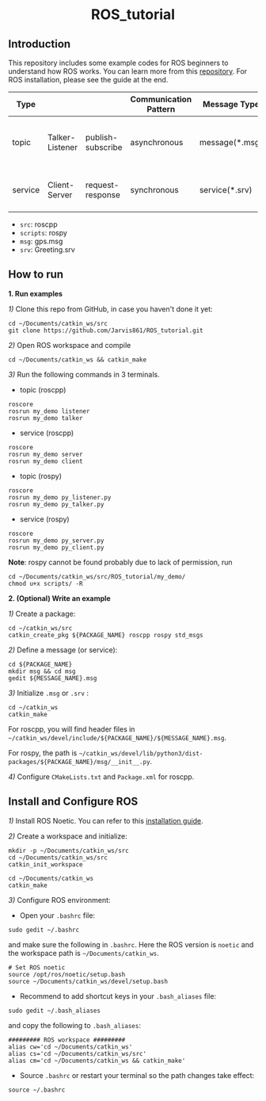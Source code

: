 <div align="center">

# ROS_tutorial
</div>

## Introduction
This repository includes some example codes for ROS beginners to understand how ROS works. You can learn more from this [repository](https://github.com/DroidAITech/ROS-Academy-for-Beginners). For ROS installation, please see the guide at the end.

| Type |           |         | Communication Pattern | Message Type | Typical Usage |
| ------ | --------- | --------- | -------- | -------- | --------------- |
| topic | Talker-Listener | publish-subscribe | asynchronous | message(*.msg) | sensor data, control command, ... |
| service | Client-Server | request-response | synchronous | service(*.srv) | specific actions, switch, photo, ... |

* `src`: roscpp
* `scripts`: rospy
* `msg`: gps.msg
* `srv`: Greeting.srv

## How to run
**1.  Run examples**

*1)* Clone this repo from GitHub, in case you haven't done it yet: 
```
cd ~/Documents/catkin_ws/src
git clone https://github.com/Jarvis861/ROS_tutorial.git
```

*2)* Open ROS workspace and compile
```
cd ~/Documents/catkin_ws && catkin_make
```

*3)* Run the following commands in 3 terminals.
* topic (roscpp)
```
roscore
rosrun my_demo listener
rosrun my_demo talker
```
* service (roscpp)
```
roscore
rosrun my_demo server
rosrun my_demo client
```
* topic (rospy)
```
roscore
rosrun my_demo py_listener.py
rosrun my_demo py_talker.py
```
* service (rospy)
```
roscore
rosrun my_demo py_server.py
rosrun my_demo py_client.py
```
**Note**: rospy cannot be found probably due to lack of permission, run
```
cd ~/Documents/catkin_ws/src/ROS_tutorial/my_demo/
chmod u+x scripts/ -R
```

**2.  (Optional) Write an example**

*1)* Create a package:
```
cd ~/catkin_ws/src
catkin_create_pkg ${PACKAGE_NAME} roscpp rospy std_msgs
```

*2)* Define a message (or service):
```
cd ${PACKAGE_NAME}
mkdir msg && cd msg
gedit ${MESSAGE_NAME}.msg
```

*3)* Initialize `.msg` or `.srv` :
```
cd ~/catkin_ws
catkin_make
```

For roscpp, you will find header files in `~/catkin_ws/devel/include/${PACKAGE_NAME}/${MESSAGE_NAME}.msg`.

For rospy, the path is `~/catkin_ws/devel/lib/python3/dist-packages/${PACKAGE_NAME}/msg/__init__.py`.

*4)* Configure `CMakeLists.txt` and `Package.xml` for roscpp.


## Install and Configure ROS

*1)* Install ROS Noetic. You can refer to this [installation guide](https://zhuanlan.zhihu.com/p/515361781).

*2)* Create a workspace and initialize:
```
mkdir -p ~/Documents/catkin_ws/src
cd ~/Documents/catkin_ws/src
catkin_init_workspace

cd ~/Documents/catkin_ws
catkin_make
```

*3)* Configure ROS environment:

* Open your `.bashrc` file:
```
sudo gedit ~/.bashrc
```
and make sure the following in `.bashrc`. Here the ROS version is `noetic` and the workspace path is `~/Documents/catkin_ws`.
```
# Set ROS noetic
source /opt/ros/noetic/setup.bash
source ~/Documents/catkin_ws/devel/setup.bash
```

* Recommend to add shortcut keys in your `.bash_aliases` file:
```
sudo gedit ~/.bash_aliases
```
and copy the following to `.bash_aliases`:
```
######### ROS workspace #########
alias cw='cd ~/Documents/catkin_ws'
alias cs='cd ~/Documents/catkin_ws/src'
alias cm='cd ~/Documents/catkin_ws && catkin_make'
```

* Source `.bashrc` or restart your terminal so the path changes take effect:
```
source ~/.bashrc
```
